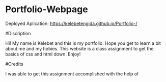 # Portfolio-Webpage

Deployed Aplication: https://kelebetengida.github.io/Portfolio-/

#Discription 

Hi! My name is Kelebet and this is my portfolio. Hope you get to learn a bit about me and my hobies. This website is a class assignment to get the basics of css and html down. Enjoy!

#Credits

I was able to get this assignment accomplished with the help of


